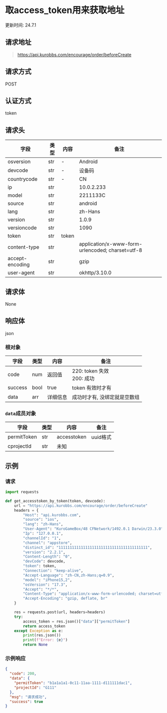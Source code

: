 

# 取access_token用来获取地址

更新时间: 24.7.1

## 请求地址

> https://api.kurobbs.com/encourage/order/beforeCreate

## 请求方式
POST

## 认证方式
token

## 请求头

| 字段            | 类型 | 内容  | 备注                                             |
| --------------- | ---- | ----- | ------------------------------------------------ |
| osversion       | str  | -     | Android                                          |
| devcode         | str  | -     | 设备码                 |
| countrycode     | str  | -     | CN                                               |
| ip              | str  |       | 10.0.2.233                                       |
| model           | str  |       | 2211133C                                         |
| source          | str  |       | android                                          |
| lang            | str  |       | zh-Hans                                          |
| version         | str  |       | 1.0.9                                            |
| versioncode     | str  |       | 1090                                             |
| token           | str  | token |                                                  |
| content-type    | str  |       | application/x-www-form-urlencoded; charset=utf-8 |
| accept-encoding | str  |       | gzip                                             |
| user-agent      | str  |       | okhttp/3.10.0                                    |

## 请求体

None

## 响应体

json

### 根对象

| 字段    | 类型 | 内容     | 备注                           |
| ------- | ---- | -------- | ------------------------------ |
| code    | num  | 返回值   | 220: token 失效<br />200: 成功 |
| success | bool | true     | token 有效时才有               |
| data    | arr  | 详细信息 | 成功时才有, 没绑定就是空数组   |

### `data`成员对象

| 字段      | 类型 | 内容         | 备注       |
| --------- | ---- | ------------ | ---------- |
| permitToken | str | accesstoken | uuid格式   |
| cprojectId | str | 未知         |            |

## 示例

### 请求

```python
import requests

def get_accesstoken_by_token(token, devcode):
    url = "https://api.kurobbs.com/encourage/order/beforeCreate"
    headers = {
        "Host": "api.kurobbs.com",
        "source": "ios",
        "lang": "zh-Hans",
        "User-Agent": "KuroGameBox/48 CFNetwork/1492.0.1 Darwin/23.3.0",
        "Ip": "127.0.0.1",
        "channelId": "1",
        "channel": "appstore",
        "distinct_id": "1111111111111111111111111111111111111111",
        "version": "2.2.1",
        "Content-Length": "0",
        "devCode": devcode,
        "token": token,
        "Connection": "keep-alive",
        "Accept-Language": "zh-CN,zh-Hans;q=0.9",
        "model": "iPhone15,2",
        "osVersion": "17.3",
        "Accept": "*/*",
        "Content-Type": "application/x-www-form-urlencoded; charset=utf-8",
        "Accept-Encoding": "gzip, deflate, br"
    }

    res = requests.post(url, headers=headers)
    try:
        access_token = res.json()["data"]["permitToken"]
        return access_token
    except Exception as e:
        print(res.json())
        print(f"Error: {e}")
        return None
```

### 示例响应

```json
{
  "code": 200,
  "data": {
    "permitToken": "b1a1a1a1-0c11-11aa-1111-d111111dac1",
    "projectId": "G111"
  },
  "msg": "请求成功",
  "success": true
}
```